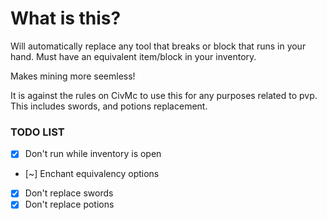 # What is this?
Will automatically replace any tool that breaks or block that runs in your hand. Must have an equivalent item/block in your inventory. 

Makes mining more seemless!

It is against the rules on CivMc to use this for any purposes related to pvp. This includes swords, and potions replacement.

### TODO LIST
- [X] Don't run while inventory is open
- [~] Enchant equivalency options
- [X] Don't replace swords
- [X] Don't replace potions